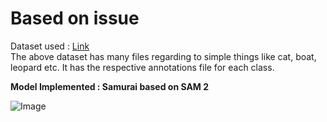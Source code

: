 # Based on issue

Dataset used : [Link](https://huggingface.co/datasets/l-lt/LaSOT) <br>
The above dataset has many files regarding to simple things like cat, boat, leopard etc. It has the respective annotations file for each class.


**Model Implemented : Samurai based on SAM 2**

![Image](https://github.com/user-attachments/assets/c456e36a-93c2-42a4-8b94-a4e65a5aeb95)
